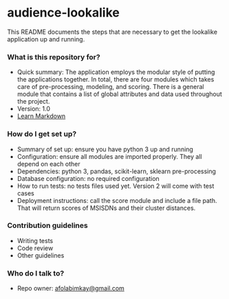 # audience-lookalike
This README documents the steps that are necessary to get the lookalike application up and running.

### What is this repository for? ###

* Quick summary: The application employs the modular style of putting the applications together. In total, there are four modules which takes care of pre-processing, modeling, and scoring. There is a general module that contains a list of global attributes and data used throughout the project.
* Version: 1.0
* [Learn Markdown](https://bitbucket.org/tutorials/markdowndemo)

### How do I get set up? ###

* Summary of set up: ensure you have python 3 up and running
* Configuration: ensure all modules are imported properly. They all depend on each other
* Dependencies: python 3, pandas, scikit-learn, sklearn pre-processing
* Database configuration: no required configuration
* How to run tests: no tests files used yet. Version 2 will come with test cases
* Deployment instructions: call the score module and include a file path. That will return scores of MSISDNs and their cluster distances.

### Contribution guidelines ###

* Writing tests
* Code review
* Other guidelines

### Who do I talk to? ###

* Repo owner: afolabimkay@gmail.com
